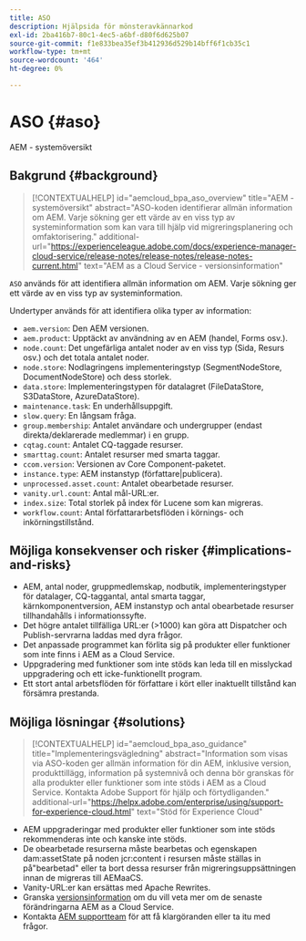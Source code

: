 ```yaml
---
title: ASO
description: Hjälpsida för mönsteravkännarkod
exl-id: 2ba416b7-80c1-4ec5-a6bf-d80f6d625b07
source-git-commit: f1e833bea35ef3b412936d529b14bff6f1cb35c1
workflow-type: tm+mt
source-wordcount: '464'
ht-degree: 0%

---
```


# ASO {#aso}

AEM - systemöversikt

## Bakgrund {#background}

>[!CONTEXTUALHELP]
>id="aemcloud_bpa_aso_overview"
>title="AEM - systemöversikt"
>abstract="ASO-koden identifierar allmän information om AEM. Varje sökning ger ett värde av en viss typ av systeminformation som kan vara till hjälp vid migreringsplanering och omfaktorisering."
>additional-url="https://experienceleague.adobe.com/docs/experience-manager-cloud-service/release-notes/release-notes/release-notes-current.html" text="AEM as a Cloud Service - versionsinformation"

`ASO` används för att identifiera allmän information om AEM. Varje sökning ger ett värde av en viss typ av systeminformation.

Undertyper används för att identifiera olika typer av information:

* `aem.version`: Den AEM versionen.
* `aem.product`: Upptäckt av användning av en AEM (handel, Forms osv.).
* `node.count`: Det ungefärliga antalet noder av en viss typ (Sida, Resurs osv.) och det totala antalet noder.
* `node.store`: Nodlagringens implementeringstyp (SegmentNodeStore, DocumentNodeStore) och dess storlek.
* `data.store`: Implementeringstypen för datalagret (FileDataStore, S3DataStore, AzureDataStore).
* `maintenance.task`: En underhållsuppgift.
* `slow.query`: En långsam fråga.
* `group.membership`: Antalet användare och undergrupper (endast direkta/deklarerade medlemmar) i en grupp.
* `cqtag.count`: Antalet CQ-taggade resurser.
* `smarttag.count`: Antalet resurser med smarta taggar.
* `ccom.version`: Versionen av Core Component-paketet.
* `instance.type`: AEM instanstyp (författare|publicera).
* `unprocessed.asset.count`: Antalet obearbetade resurser.
* `vanity.url.count`: Antal mål-URL:er.
* `index.size`: Total storlek på index för Lucene som kan migreras.
* `workflow.count`: Antal författararbetsflöden i körnings- och inkörningstillstånd.

## Möjliga konsekvenser och risker {#implications-and-risks}

* AEM, antal noder, gruppmedlemskap, nodbutik, implementeringstyper för datalager, CQ-taggantal, antal smarta taggar, kärnkomponentversion, AEM instanstyp och antal obearbetade resurser tillhandahålls i informationssyfte.
* Det högre antalet tillfälliga URL:er (>1000) kan göra att Dispatcher och Publish-servrarna laddas med dyra frågor.
* Det anpassade programmet kan förlita sig på produkter eller funktioner som inte finns i AEM as a Cloud Service.
* Uppgradering med funktioner som inte stöds kan leda till en misslyckad uppgradering och ett icke-funktionellt program.
* Ett stort antal arbetsflöden för författare i kört eller inaktuellt tillstånd kan försämra prestanda.

## Möjliga lösningar {#solutions}

>[!CONTEXTUALHELP]
>id="aemcloud_bpa_aso_guidance"
>title="Implementeringsvägledning"
>abstract="Information som visas via ASO-koden ger allmän information för din AEM, inklusive version, produkttillägg, information på systemnivå och denna bör granskas för alla produkter eller funktioner som inte stöds i AEM as a Cloud Service. Kontakta Adobe Support för hjälp och förtydliganden."
>additional-url="https://helpx.adobe.com/enterprise/using/support-for-experience-cloud.html" text="Stöd för Experience Cloud"

* AEM uppgraderingar med produkter eller funktioner som inte stöds rekommenderas inte och kanske inte stöds.
* De obearbetade resurserna måste bearbetas och egenskapen dam:assetState på noden jcr:content i resursen måste ställas in på&quot;bearbetad&quot; eller ta bort dessa resurser från migreringsuppsättningen innan de migreras till AEMaaCS.
* Vanity-URL:er kan ersättas med Apache Rewrites.
* Granska [versionsinformation](https://experienceleague.adobe.com/docs/experience-manager-cloud-service/release-notes/release-notes/release-notes-current.html) om du vill veta mer om de senaste förändringarna AEM as a Cloud Service.
* Kontakta [AEM supportteam](https://helpx.adobe.com/enterprise/using/support-for-experience-cloud.html) för att få klargöranden eller ta itu med frågor.
